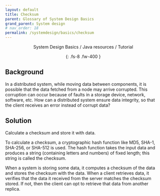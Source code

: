 ```yaml
---
layout: default
title: Checksum
parent: Glossary of System Design Basics
grand_parent: System design
# nav_order: 18
permalink: /systemdesign/basics/checksum
---
```

<div align="center" markdown="1">
System Design Basics / Java resources / Tutorial

{: .fs-8 .fw-400 }
</div>

## Background
In a distributed system, while moving data between components, it is possible that the data fetched from a node may arrive corrupted. This corruption can occur because of faults in a storage device, network, software, etc. How can a distributed system ensure data integrity, so that the client receives an error instead of corrupt data?

## Solution
Calculate a checksum and store it with data.

To calculate a checksum, a cryptographic hash function like MD5, SHA-1, SHA-256, or SHA-512 is used. The hash function takes the input data and produces a string (containing letters and numbers) of fixed length; this string is called the checksum.

When a system is storing some data, it computes a checksum of the data and stores the checksum with the data. When a client retrieves data, it verifies that the data it received from the server matches the checksum stored. If not, then the client can opt to retrieve that data from another replica.